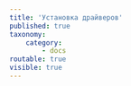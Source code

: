 ```yaml
---
title: 'Установка драйверов'
published: true
taxonomy:
    category:
        - docs
routable: true
visible: true
---
```



